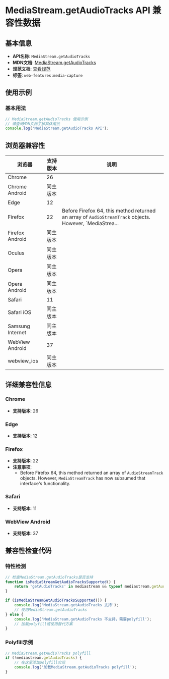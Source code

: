 # MediaStream.getAudioTracks API 兼容性数据

## 基本信息

- **API名称**: `MediaStream.getAudioTracks`
- **MDN文档**: [MediaStream.getAudioTracks](https://developer.mozilla.org/docs/Web/API/MediaStream/getAudioTracks)
- **规范文档**: [查看规范](https://w3c.github.io/mediacapture-main/#dom-mediastream-getaudiotracks)
- **标签**: `web-features:media-capture`

## 使用示例

### 基本用法

```javascript
// MediaStream.getAudioTracks 使用示例
// 请查阅MDN文档了解具体用法
console.log('MediaStream.getAudioTracks API');
```

## 浏览器兼容性

| 浏览器 | 支持版本 | 说明 |
|--------|----------|------|
| Chrome | 26 |  |
| Chrome Android | 同主版本 |  |
| Edge | 12 |  |
| Firefox | 22 | Before Firefox 64, this method returned an array of `AudioStreamTrack` objects. However, `MediaStrea... |
| Firefox Android | 同主版本 |  |
| Oculus | 同主版本 |  |
| Opera | 同主版本 |  |
| Opera Android | 同主版本 |  |
| Safari | 11 |  |
| Safari iOS | 同主版本 |  |
| Samsung Internet | 同主版本 |  |
| WebView Android | 37 |  |
| webview_ios | 同主版本 |  |

## 详细兼容性信息

### Chrome

- **支持版本**: 26

### Edge

- **支持版本**: 12

### Firefox

- **支持版本**: 22
- **注意事项**:
  - Before Firefox 64, this method returned an array of `AudioStreamTrack` objects. However, `MediaStreamTrack` has now subsumed that interface's functionality.

### Safari

- **支持版本**: 11

### WebView Android

- **支持版本**: 37

## 兼容性检查代码

### 特性检测

```javascript
// 检查MediaStream.getAudioTracks是否支持
function isMediaStreamGetAudioTracksSupported() {
    return 'getAudioTracks' in mediastream && typeof mediastream.getAudioTracks === 'function';
}

if (isMediaStreamGetAudioTracksSupported()) {
    console.log('MediaStream.getAudioTracks 支持');
    // 使用MediaStream.getAudioTracks
} else {
    console.log('MediaStream.getAudioTracks 不支持，需要polyfill');
    // 加载polyfill或使用替代方案
}
```

### Polyfill示例

```javascript
// MediaStream.getAudioTracks polyfill
if (!mediastream.getAudioTracks) {
    // 在这里添加polyfill实现
    console.log('加载MediaStream.getAudioTracks polyfill');
}
```


